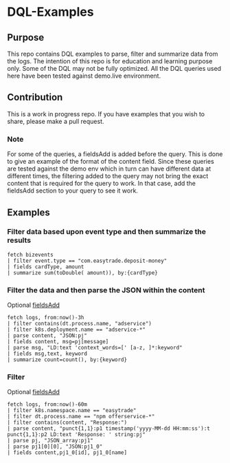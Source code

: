 # DQL-Examples
## Purpose
This repo contains DQL examples to parse, filter and summarize data from the logs. The intention of this repo is for education and learning purpose only. Some of the DQL may not be fully optimized. All the DQL queries used here have been tested against demo.live environment. 

## Contribution
This is a work in progress repo. If you have examples that you wish to share, please make a pull request.

### Note
For some of the queries, a fieldsAdd is added before the query. This is done to give an example of the format of the content field. Since these queries are tested against the demo env which in turn can have different data at different times, the filtering added to the query may not bring the exact content that is required for the query to work. In that case, add the fieldsAdd section to your query to see it work.

## Examples

### Filter data based upon event type and then summarize the results
```
fetch bizevents
| filter event.type == "com.easytrade.deposit-money"
| fields cardType, amount
| summarize sum(toDouble( amount)), by:{cardType}
```

### Filter the data and then parse the JSON within the content

Optional [fieldsAdd](https://github.com/Dynatrace-Asad-Ali/DQL-Examples/blob/main/optional/fieldsAdd.md#:~:text=%7C%20fieldsAdd%20content%20%3D%20%22%7B%20%5C%22instant,23T13%3A57%3A51.624Z%5C%22%20%7D%22)

```
fetch logs, from:now()-3h
| filter contains(dt.process.name, "adservice")
| filter k8s.deployment.name == "adservice-*"
| parse content, "JSON:pj"
| fields content, msg=pj[message]
| parse msg, "LD:text 'context_words=[' [a-z, ]*:keyword"
| fields msg,text, keyword
| summarize count=count(), by:{keyword}
```

### Filter

Optional [fieldsAdd](https://github.com/Dynatrace-Asad-Ali/DQL-Examples/blob/main/optional/fieldsAdd.md#:~:text=%7C%20fieldsAdd%20content%20%3D%20%22%5B2022,Email%27%2C%27Hotline%27%2C%27AccountManager%27%5D%5C%22%7D%5D%5D%22)
```
fetch logs, from:now()-60m
| filter k8s.namespace.name == "easytrade"
| filter dt.process.name == "npm offerservice-*"
| filter contains(content, "Response:")
| parse content, "punct{1,1}:p1 timestamp('yyyy-MM-dd HH:mm:ss'):t punct{1,1}:p2 LD:text 'Response: ' string:pj"
| parse pj, "JSON_array:pj1"
| parse pj1[0][0], "JSON:pj1_0"
| fields content,pj1_0[id], pj1_0[name]
```